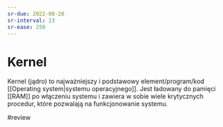 ```yaml
---
sr-due: 2022-08-28
sr-interval: 13
sr-ease: 250
---
```


# Kernel
Kernel (jądro) to najważniejszy i podstawowy element/program/kod [[Operating system|systemu operacyjnego]]. Jest ładowany do pamięci [[RAM]] po włączeniu systemu i zawiera w sobie wiele krytycznych procedur, które pozwalają na funkcjonowanie systemu.

#review